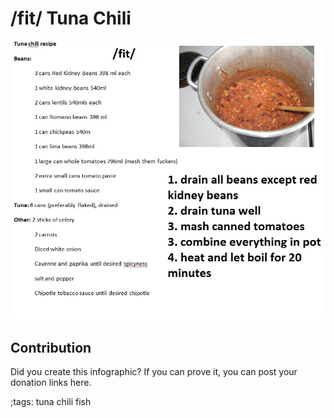 # /fit/ Tuna Chili

![](fitpics/fit-tuna-chili.webp)

## Contribution

Did you create this infographic? If you can prove it, you can post your donation links here. 

;tags: tuna chili fish

